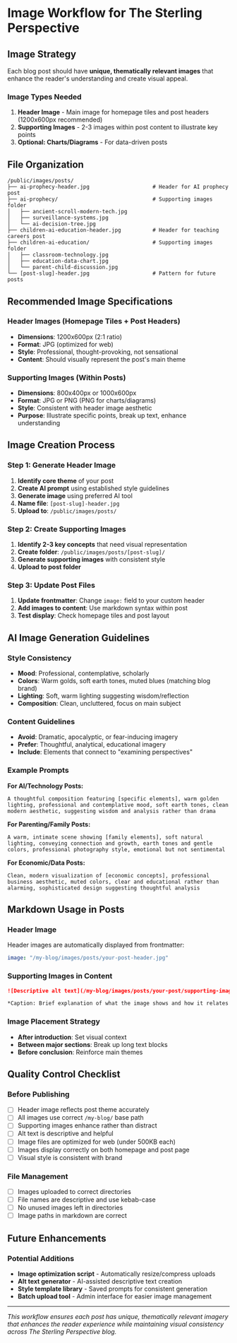 # Image Workflow for The Sterling Perspective

## Image Strategy

Each blog post should have **unique, thematically relevant images** that enhance the reader's understanding and create visual appeal.

### Image Types Needed

1. **Header Image** - Main image for homepage tiles and post headers (1200x600px recommended)
2. **Supporting Images** - 2-3 images within post content to illustrate key points
3. **Optional: Charts/Diagrams** - For data-driven posts

## File Organization

```
/public/images/posts/
├── ai-prophecy-header.jpg                    # Header for AI prophecy post
├── ai-prophecy/                              # Supporting images folder
│   ├── ancient-scroll-modern-tech.jpg
│   ├── surveillance-systems.jpg
│   └── ai-decision-tree.jpg
├── children-ai-education-header.jpg          # Header for teaching careers post
├── children-ai-education/                    # Supporting images folder
│   ├── classroom-technology.jpg
│   ├── education-data-chart.jpg
│   └── parent-child-discussion.jpg
└── [post-slug]-header.jpg                    # Pattern for future posts
```

## Recommended Image Specifications

### Header Images (Homepage Tiles + Post Headers)
- **Dimensions**: 1200x600px (2:1 ratio)
- **Format**: JPG (optimized for web)
- **Style**: Professional, thought-provoking, not sensational
- **Content**: Should visually represent the post's main theme

### Supporting Images (Within Posts)
- **Dimensions**: 800x400px or 1000x600px
- **Format**: JPG or PNG (PNG for charts/diagrams)
- **Style**: Consistent with header image aesthetic
- **Purpose**: Illustrate specific points, break up text, enhance understanding

## Image Creation Process

### Step 1: Generate Header Image
1. **Identify core theme** of your post
2. **Create AI prompt** using established style guidelines
3. **Generate image** using preferred AI tool
4. **Name file**: `[post-slug]-header.jpg`
5. **Upload to**: `/public/images/posts/`

### Step 2: Create Supporting Images
1. **Identify 2-3 key concepts** that need visual representation
2. **Create folder**: `/public/images/posts/[post-slug]/`
3. **Generate supporting images** with consistent style
4. **Upload to post folder**

### Step 3: Update Post Files
1. **Update frontmatter**: Change `image:` field to your custom header
2. **Add images to content**: Use markdown syntax within post
3. **Test display**: Check homepage tiles and post layout

## AI Image Generation Guidelines

### Style Consistency
- **Mood**: Professional, contemplative, scholarly
- **Colors**: Warm golds, soft earth tones, muted blues (matching blog brand)
- **Lighting**: Soft, warm lighting suggesting wisdom/reflection
- **Composition**: Clean, uncluttered, focus on main subject

### Content Guidelines
- **Avoid**: Dramatic, apocalyptic, or fear-inducing imagery
- **Prefer**: Thoughtful, analytical, educational imagery
- **Include**: Elements that connect to "examining perspectives"

### Example Prompts

**For AI/Technology Posts:**
```
A thoughtful composition featuring [specific elements], warm golden lighting, professional and contemplative mood, soft earth tones, clean modern aesthetic, suggesting wisdom and analysis rather than drama
```

**For Parenting/Family Posts:**
```
A warm, intimate scene showing [family elements], soft natural lighting, conveying connection and growth, earth tones and gentle colors, professional photography style, emotional but not sentimental
```

**For Economic/Data Posts:**
```
Clean, modern visualization of [economic concepts], professional business aesthetic, muted colors, clear and educational rather than alarming, sophisticated design suggesting thoughtful analysis
```

## Markdown Usage in Posts

### Header Image
Header images are automatically displayed from frontmatter:
```yaml
image: "/my-blog/images/posts/your-post-header.jpg"
```

### Supporting Images in Content
```markdown
![Descriptive alt text](/my-blog/images/posts/your-post/supporting-image.jpg)

*Caption: Brief explanation of what the image shows and how it relates to your point.*
```

### Image Placement Strategy
- **After introduction**: Set visual context
- **Between major sections**: Break up long text blocks
- **Before conclusion**: Reinforce main themes

## Quality Control Checklist

### Before Publishing
- [ ] Header image reflects post theme accurately
- [ ] All images use correct `/my-blog/` base path
- [ ] Supporting images enhance rather than distract
- [ ] Alt text is descriptive and helpful
- [ ] Image files are optimized for web (under 500KB each)
- [ ] Images display correctly on both homepage and post page
- [ ] Visual style is consistent with brand

### File Management
- [ ] Images uploaded to correct directories
- [ ] File names are descriptive and use kebab-case
- [ ] No unused images left in directories
- [ ] Image paths in markdown are correct

## Future Enhancements

### Potential Additions
- **Image optimization script** - Automatically resize/compress uploads
- **Alt text generator** - AI-assisted descriptive text creation
- **Style template library** - Saved prompts for consistent generation
- **Batch upload tool** - Admin interface for easier image management

---

*This workflow ensures each post has unique, thematically relevant imagery that enhances the reader experience while maintaining visual consistency across The Sterling Perspective blog.*